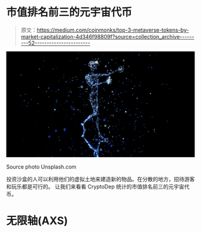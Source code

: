 # 市值排名前三的元宇宙代币

> 原文：<https://medium.com/coinmonks/top-3-metaverse-tokens-by-market-capitalization-4d346f98809f?source=collection_archive---------52----------------------->

![](img/2f5abea3d28ec7f769eadf319c889fa2.png)

Source photo Unsplash.com

投资沙盒的人可以利用他们的虚拟土地来建造新的物品。在分散的地方，招待游客和玩乐都是可行的。
让我们来看看 CryptoDep 统计的市值排名前三的元宇宙代币。

# 无限轴(AXS)